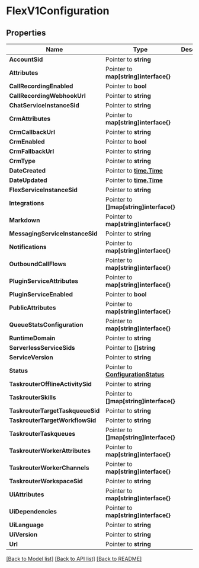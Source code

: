 # FlexV1Configuration

## Properties

Name | Type | Description | Notes
------------ | ------------- | ------------- | -------------
**AccountSid** | Pointer to **string** |  |
**Attributes** | Pointer to **map[string]interface{}** |  |
**CallRecordingEnabled** | Pointer to **bool** |  |
**CallRecordingWebhookUrl** | Pointer to **string** |  |
**ChatServiceInstanceSid** | Pointer to **string** |  |
**CrmAttributes** | Pointer to **map[string]interface{}** |  |
**CrmCallbackUrl** | Pointer to **string** |  |
**CrmEnabled** | Pointer to **bool** |  |
**CrmFallbackUrl** | Pointer to **string** |  |
**CrmType** | Pointer to **string** |  |
**DateCreated** | Pointer to [**time.Time**](time.Time.md) |  |
**DateUpdated** | Pointer to [**time.Time**](time.Time.md) |  |
**FlexServiceInstanceSid** | Pointer to **string** |  |
**Integrations** | Pointer to **[]map[string]interface{}** |  |
**Markdown** | Pointer to **map[string]interface{}** |  |
**MessagingServiceInstanceSid** | Pointer to **string** |  |
**Notifications** | Pointer to **map[string]interface{}** |  |
**OutboundCallFlows** | Pointer to **map[string]interface{}** |  |
**PluginServiceAttributes** | Pointer to **map[string]interface{}** |  |
**PluginServiceEnabled** | Pointer to **bool** |  |
**PublicAttributes** | Pointer to **map[string]interface{}** |  |
**QueueStatsConfiguration** | Pointer to **map[string]interface{}** |  |
**RuntimeDomain** | Pointer to **string** |  |
**ServerlessServiceSids** | Pointer to **[]string** |  |
**ServiceVersion** | Pointer to **string** |  |
**Status** | Pointer to [**ConfigurationStatus**](configuration_status.md) |  |
**TaskrouterOfflineActivitySid** | Pointer to **string** |  |
**TaskrouterSkills** | Pointer to **[]map[string]interface{}** |  |
**TaskrouterTargetTaskqueueSid** | Pointer to **string** |  |
**TaskrouterTargetWorkflowSid** | Pointer to **string** |  |
**TaskrouterTaskqueues** | Pointer to **[]map[string]interface{}** |  |
**TaskrouterWorkerAttributes** | Pointer to **map[string]interface{}** |  |
**TaskrouterWorkerChannels** | Pointer to **map[string]interface{}** |  |
**TaskrouterWorkspaceSid** | Pointer to **string** |  |
**UiAttributes** | Pointer to **map[string]interface{}** |  |
**UiDependencies** | Pointer to **map[string]interface{}** |  |
**UiLanguage** | Pointer to **string** |  |
**UiVersion** | Pointer to **string** |  |
**Url** | Pointer to **string** |  |

[[Back to Model list]](../README.md#documentation-for-models) [[Back to API list]](../README.md#documentation-for-api-endpoints) [[Back to README]](../README.md)



